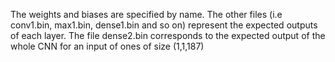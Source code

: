 The weights and biases are specified by name. The other files (i.e conv1.bin, max1.bin, dense1.bin and so on) represent the expected outputs of each layer. 
The file dense2.bin corresponds to the expected output of the whole CNN for an input of ones of size (1,1,187)
